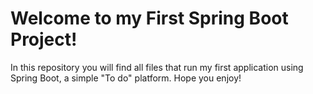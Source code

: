 # Welcome to my First Spring Boot Project!

In this repository you will find all files that run my first application using Spring Boot, a simple "To do" platform. Hope you enjoy!
